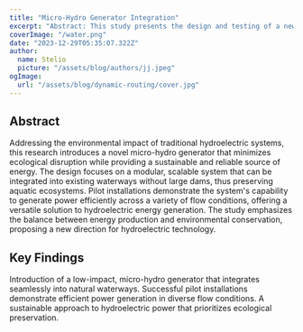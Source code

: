 ```yaml
---
title: "Micro-Hydro Generator Integration"
excerpt: "Abstract: This study presents the design and testing of a new wind turbine capable of operating efficiently in low-wind conditions, common in many parts of the world."
coverImage: "/water.png"
date: "2023-12-29T05:35:07.322Z"
author:
  name: Stelio
  picture: "/assets/blog/authors/jj.jpeg"
ogImage:
  url: "/assets/blog/dynamic-routing/cover.jpg"
---
```


## Abstract

Addressing the environmental impact of traditional hydroelectric systems, this research introduces a novel micro-hydro generator that minimizes ecological disruption while providing a sustainable and reliable source of energy. The design focuses on a modular, scalable system that can be integrated into existing waterways without large dams, thus preserving aquatic ecosystems. Pilot installations demonstrate the system's capability to generate power efficiently across a variety of flow conditions, offering a versatile solution to hydroelectric energy generation. The study emphasizes the balance between energy production and environmental conservation, proposing a new direction for hydroelectric technology.



## Key Findings

Introduction of a low-impact, micro-hydro generator that integrates seamlessly into natural waterways.
Successful pilot installations demonstrate efficient power generation in diverse flow conditions.
A sustainable approach to hydroelectric power that prioritizes ecological preservation.

